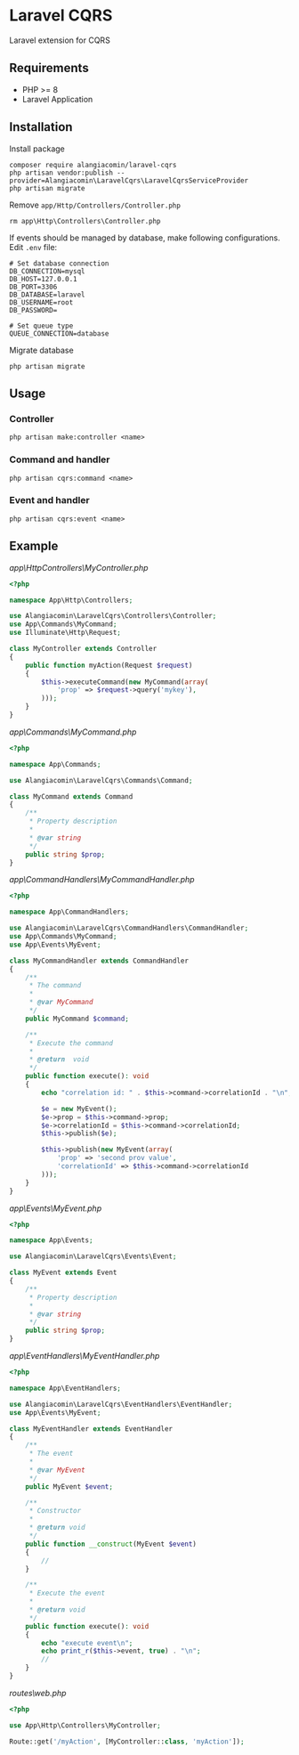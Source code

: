 # Laravel CQRS

Laravel extension for CQRS

## Requirements

- PHP >= 8
- Laravel Application

## Installation

Install package
```
composer require alangiacomin/laravel-cqrs
php artisan vendor:publish --provider=Alangiacomin\LaravelCqrs\LaravelCqrsServiceProvider
php artisan migrate
```

Remove ```app/Http/Controllers/Controller.php```
```
rm app\Http\Controllers\Controller.php
```

If events should be managed by database, make following configurations.\
Edit ```.env``` file:
```
# Set database connection
DB_CONNECTION=mysql
DB_HOST=127.0.0.1
DB_PORT=3306
DB_DATABASE=laravel
DB_USERNAME=root
DB_PASSWORD=

# Set queue type
QUEUE_CONNECTION=database
```

Migrate database
```
php artisan migrate
```

## Usage

### Controller

```
php artisan make:controller <name>
```

### Command and handler

```
php artisan cqrs:command <name>
```

### Event and handler

```
php artisan cqrs:event <name>
```

## Example

_app\HttpControllers\MyController.php_
```php
<?php

namespace App\Http\Controllers;

use Alangiacomin\LaravelCqrs\Controllers\Controller;
use App\Commands\MyCommand;
use Illuminate\Http\Request;

class MyController extends Controller
{
    public function myAction(Request $request)
    {
        $this->executeCommand(new MyCommand(array(
            'prop' => $request->query('mykey'),
        )));
    }
}
```

_app\Commands\MyCommand.php_
```php
<?php

namespace App\Commands;

use Alangiacomin\LaravelCqrs\Commands\Command;

class MyCommand extends Command
{
    /**
     * Property description
     *
     * @var string
     */
    public string $prop;
}
```

_app\CommandHandlers\MyCommandHandler.php_
```php
<?php

namespace App\CommandHandlers;

use Alangiacomin\LaravelCqrs\CommandHandlers\CommandHandler;
use App\Commands\MyCommand;
use App\Events\MyEvent;

class MyCommandHandler extends CommandHandler
{
    /**
     * The command
     *
     * @var MyCommand
     */
    public MyCommand $command;

    /**
     * Execute the command
     *
     * @return  void
     */
    public function execute(): void
    {
        echo "correlation id: " . $this->command->correlationId . "\n";

        $e = new MyEvent();
        $e->prop = $this->command->prop;
        $e->correlationId = $this->command->correlationId;
        $this->publish($e);

        $this->publish(new MyEvent(array(
            'prop' => 'second prov value',
            'correlationId' => $this->command->correlationId
        )));
    }
}
```

_app\Events\MyEvent.php_
```php
<?php

namespace App\Events;

use Alangiacomin\LaravelCqrs\Events\Event;

class MyEvent extends Event
{
    /**
     * Property description
     *
     * @var string
     */
    public string $prop;
}
```

_app\EventHandlers\MyEventHandler.php_
```php
<?php

namespace App\EventHandlers;

use Alangiacomin\LaravelCqrs\EventHandlers\EventHandler;
use App\Events\MyEvent;

class MyEventHandler extends EventHandler
{
    /**
     * The event
     *
     * @var MyEvent
     */
    public MyEvent $event;

    /**
     * Constructor
     *
     * @return void
     */
    public function __construct(MyEvent $event)
    {
        //
    }

    /**
     * Execute the event
     *
     * @return void
     */
    public function execute(): void
    {
        echo "execute event\n";
        echo print_r($this->event, true) . "\n";
        //
    }
}
```

_routes\web.php_
```php
<?php

use App\Http\Controllers\MyController;

Route::get('/myAction', [MyController::class, 'myAction']);
```
